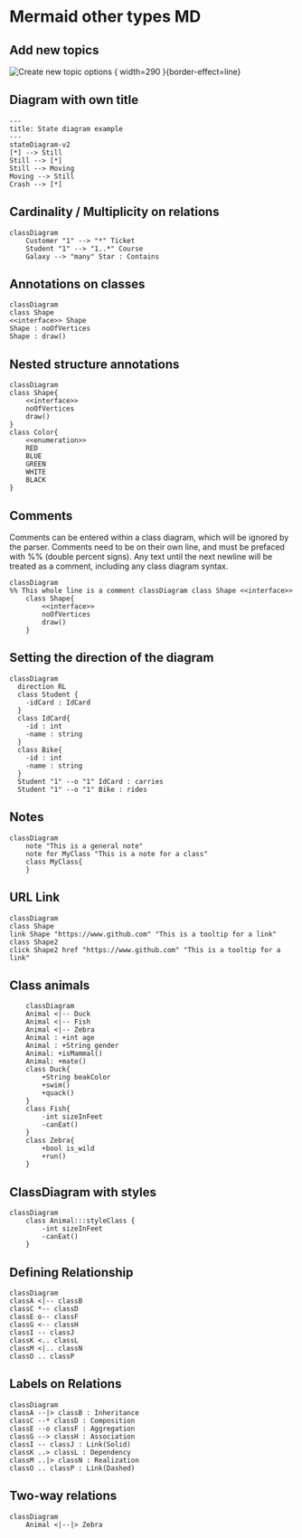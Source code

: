 # Mermaid other types MD

<api-doc openapi-path="./../api-with-examples.yaml"></api-doc>

## Add new topics

![Create new topic options](dog.png)
{ width=290 }{border-effect=line}

## Diagram with own title

```mermaid
---
title: State diagram example
---
stateDiagram-v2
[*] --> Still
Still --> [*]
Still --> Moving
Moving --> Still
Crash --> [*]
```

## Cardinality / Multiplicity on relations

```mermaid
classDiagram
    Customer "1" --> "*" Ticket
    Student "1" --> "1..*" Course
    Galaxy --> "many" Star : Contains
```

## Annotations on classes

```mermaid
classDiagram
class Shape
<<interface>> Shape
Shape : noOfVertices
Shape : draw()
```

## Nested structure annotations

```mermaid
classDiagram
class Shape{
    <<interface>>
    noOfVertices
    draw()
}
class Color{
    <<enumeration>>
    RED
    BLUE
    GREEN
    WHITE
    BLACK
}
```

## Comments

Comments can be entered within a class diagram, which will be ignored by the parser. Comments need to be on their own line, and must be prefaced with %% (double percent signs). Any text until the next newline will be treated as a comment, including any class diagram syntax.

```mermaid
classDiagram
%% This whole line is a comment classDiagram class Shape <<interface>>
    class Shape{
        <<interface>>
        noOfVertices
        draw()
    }
```

## Setting the direction of the diagram

```mermaid
classDiagram
  direction RL
  class Student {
    -idCard : IdCard
  }
  class IdCard{
    -id : int
    -name : string
  }
  class Bike{
    -id : int
    -name : string
  }
  Student "1" --o "1" IdCard : carries
  Student "1" --o "1" Bike : rides
```

## Notes

```mermaid
classDiagram
    note "This is a general note"
    note for MyClass "This is a note for a class"
    class MyClass{
    }
```

## URL Link

```mermaid
classDiagram
class Shape
link Shape "https://www.github.com" "This is a tooltip for a link"
class Shape2
click Shape2 href "https://www.github.com" "This is a tooltip for a link"
```

## Class animals

```mermaid
    classDiagram
    Animal <|-- Duck
    Animal <|-- Fish
    Animal <|-- Zebra
    Animal : +int age
    Animal : +String gender
    Animal: +isMammal()
    Animal: +mate()
    class Duck{
        +String beakColor
        +swim()
        +quack()
    }
    class Fish{
        -int sizeInFeet
        -canEat()
    }
    class Zebra{
        +bool is_wild
        +run()
    }
```

## ClassDiagram with styles

```mermaid
classDiagram
    class Animal:::styleClass {
        -int sizeInFeet
        -canEat()
    }
```

## Defining Relationship

```mermaid
classDiagram
classA <|-- classB
classC *-- classD
classE o-- classF
classG <-- classH
classI -- classJ
classK <.. classL
classM <|.. classN
classO .. classP
```

## Labels on Relations

```mermaid
classDiagram
classA --|> classB : Inheritance
classC --* classD : Composition
classE --o classF : Aggregation
classG --> classH : Association
classI -- classJ : Link(Solid)
classK ..> classL : Dependency
classM ..|> classN : Realization
classO .. classP : Link(Dashed)
```

## Two-way relations

```mermaid
classDiagram
    Animal <|--|> Zebra
```